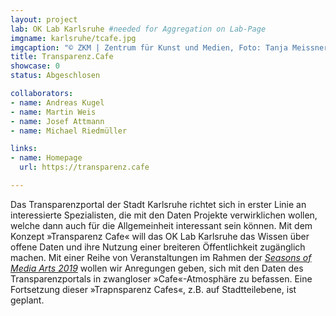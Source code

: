 ```yaml
---
layout: project
lab: OK Lab Karlsruhe #needed for Aggregation on Lab-Page
imgname: karlsruhe/tcafe.jpg
imgcaption: "© ZKM | Zentrum für Kunst und Medien, Foto: Tanja Meissner"
title: Transparenz.Cafe
showcase: 0
status: Abgeschlosen

collaborators:
- name: Andreas Kugel
- name: Martin Weis
- name: Josef Attmann
- name: Michael Riedmüller

links:
- name: Homepage
  url: https://transparenz.cafe

---
```


Das Transparenzportal der Stadt Karlsruhe richtet sich in erster Linie an inter­es­sierte Spezia­lis­ten, die mit den Daten Projekte verwirk­li­chen wollen, welche dann auch für die Allge­mein­heit inter­essant sein können. Mit dem Konzept »Transparenz Cafe« will das OK Lab Karlsruhe das Wissen über offene Daten und ihre Nutzung einer breiteren Öffentlichkeit zugänglich machen. Mit einer Reihe von Veranstaltungen im Rahmen der [*Seasons of Media Arts 2019*](https://zkm.de/de/veranstaltung/2019/08/datenlabor-workshop) wollen wir Anregungen geben, sich mit den Daten des Transparenzportals in zwangloser »Cafe«-Atmosphäre zu befassen. Eine Fortsetzung dieser »Trapnsparenz Cafes«, z.B. auf Stadtteilebene, ist geplant. 
